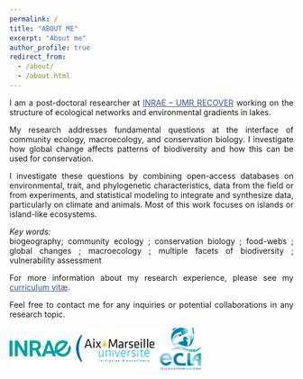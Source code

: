 ```yaml
---
permalink: /
title: "ABOUT ME"
excerpt: "About me"
author_profile: true
redirect_from: 
  - /about/
  - /about.html
---
```

<style> body {text-align: justify} </style> <!-- Justify text. -->

I am a post-doctoral researcher at <a href="https://www6.paca.inrae.fr/recover/" target="_blank" style="color:#3B528B;">INRAE – UMR RECOVER</a> working on the structure of ecological networks and environmental gradients in lakes. <br>  

My research addresses fundamental questions at the interface of community ecology, macroecology, and conservation biology. I investigate how global change affects patterns of biodiversity and how this can be used for conservation. <br>  

I investigate these questions by combining open-access databases on environmental, trait, and phylogenetic characteristics, data from the field or from experiments, and statistical modeling to integrate and synthesize data, particularly on climate and animals. Most of this work focuses on islands or island-like ecosystems.
  
  
*Key words:*<br>
biogeography; community ecology ; conservation biology ; food-webs ; global changes ; macroecology ; multiple facets of biodiversity ; vulnerability assessment  
  
  
For more information about my research experience, please see my <a href="https://camilleleclerc.github.io/cv/" target="_blank" style="color:#3B528B;">curriculum vitæ</a>.

Feel free to contact me for any inquiries or potential collaborations in any research topic.

<img class="wp-image-817" style="width:340px;" src="images/logo_institut.png" alt="logo_institut" class="inline"/>

